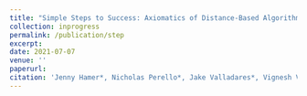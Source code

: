 ```yaml
---
title: "Simple Steps to Success: Axiomatics of Distance-Based Algorithmic Recourse"
collection: inprogress
permalink: /publication/step
excerpt:
date: 2021-07-07
venue: ''
paperurl:
citation: 'Jenny Hamer*, Nicholas Perello*, Jake Valladares*, Vignesh Viswanathan*, Yair Zick. Simple Steps to Success: Axiomatics of Distance-Based Algorithmic Recourse. 2024.'
---
```

